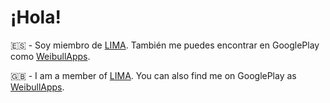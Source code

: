 # ¡Hola!

🇪🇸 - Soy miembro de [LIMA](https://github.com/LIMA-UAM). También me puedes encontrar en GooglePlay como [WeibullApps](https://play.google.com/store/apps/dev?id=5145702280167032061).

🇬🇧 - I am a member of [LIMA](https://github.com/LIMA-UAM). You can also find me on GooglePlay as [WeibullApps](https://play.google.com/store/apps/dev?id=5145702280167032061).

